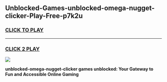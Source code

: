 
## Unblocked-Games-unblocked-omega-nugget-clicker-Play-Free-p7k2u
<h3>
<a href="https://premium76.site?title=unblocked-omega-nugget-clicker&ref=21A">CLICK TO PLAY</a></h3>
<hr>

<h3>
<a href="https://premium76.site?title=unblocked-omega-nugget-clicker&ref=21A">CLICK 2 PLAY</a>
  
</h3>

<a href="https://premium76.site?title=unblocked-omega-nugget-clicker&ref=21A"><img src="https://clearcache.store/games.png"></a>


**unblocked-omega-nugget-clicker games unblocked: Your Gateway to Fun and Accessible Online Gaming**
